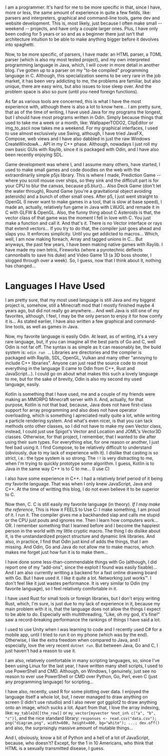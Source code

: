 
I am a programmer. It's hard for me to be more specific in that, since I have, more or less, the same amount of experience in quite a few fields, like: parsers and interpreters, graphical and command-line tools, game dev and website development. This is, most likely, just because I often make small -- weekend -- projects, and have only a couple larger ones. Plus, I have only been coding for 5 years or so and as a beginner there just isn't that architecture intuition to be able to make anything bigger before it devolves into spaghetti.

Now, to be more specific, of parsers, I have made: an HTML parser, a TOML parser (which is also my most tested project), and my own interpreted programming language in Java, which, I will cover in more detail in another blog. I've gotten up to a parser on my "to-be compiled" programming language in C. Although, this specialization seems to be very rare in the job market, it has been very addicting to me, the problems are familiar, but also unique, there are easy wins, but also issues to lose sleep over. And the problem space is also so pure (until you need foreign functions).

As far as various tools are concerned, this is what I have the most experience with, although there is also a lot to know here... I am pretty sure, that as of the time of writing, I have used Java for my programs the longest, but I should have most programs written in Odin. Simply because things that used to take me a week or a month, like: WallpaperTODO2, ClipEditor or img_to_ascii now takes me a weekend. For my graphical interfaces, I used to use almost exclusively use Swing, although, I have tried JavaFX, Compose, web views and I have also dabbled in just the raw Windows CreateWindowA... API in my C++ phase. Although, nowadays I just roll my own basic GUIs with Raylib, since it is packaged with Odin, and I have also been recently enjoying SDL. 

Game development was where I, and I assume many others, have started, I used to make small games and code doodles on the web with the extraordinarily simple p5js library. This is where I made, Prediction Game -- where you scroll mouse over ships, so they sink and the difficult part is for your CPU to blur the canvas, because p5.blur()... Also Deck Game (don't let the water through), Round Game (you're a gravitational object avoiding asteroids) and a bunch of other small ones. After p5, I just went straight to OpenGL (I never want to make games in a tool, that is slow at base speed), I made an, actually, relatively fun game in Java with LWJGL and remade it in C with GLFW & OpenGL. Also, the funny thing about C Asteroids is that, the vector class of that game was the moment I fell in love with C. You just make a function and call it. And that's it. There is no Vector interface or rays that extend vectors... If you try to do that, the compiler just goes ahead and slaps you. It enforces simplicity. Until you get addicted to macros... Which, well, I am now making foreach, Array<T> and tagged unions in C... But anyways, the past few years, I have been making native games with Raylib. I have made my own tetris, Fireworks (where a pyrotechnic deflects cannonballs to save his duke) and Video Game 13 (a 3D boss shooter, I slogged through over a week). So, I guess, now that I think about it, nothing has changed... 

# Languages I Have Used

I am pretty sure, that my most used language is still Java and my biggest project is, somehow, still a Minecraft mod that I mostly finished maybe 4 years ago, but did not really go anywhere... And well Java is still one of my favorites, although, I feel, I may be the only person to enjoy it for how comfy it is... As stated earlier, I have also written a few graphical and command-line tools, as well as games in Java.

Now, my favorite language is easily Odin. At least, as of writing, it's a very rare language, but, if you can imagine all the best parts of Go and C, well Odin is not far off. The syntax is as simple as it can reasonably be, the build system is: `odin run .`. Libraries are directories and the compiler is packaged with Raylib, SDL, OpenGL, Vulkan and many other "annoying to include C++ libraries". Anyone can just read the source code to most everything in the language (I came to Odin from C++, Rust and JavaScript...). I could go on about what makes this such a lovely language to me, but for the sake of brevity, Odin is also my second my used language, easily.

Kotlin is something that I have used, me and a couple of my friends were making an MMORPG Minecraft server with it. And, actually, for that purpose, Kotlin is not that bad,
because, Java does not have first-class support for array programming and also does not have operator overloading, which is something I apreciated really quite a lot, while writing
a particle rendering system. And what's even nicer, is that you can tack methods onto other classes, so I did not have to make my own Vector class, instead, I could just use Spigot's Vector and Location and JOML's Vector3D classes. Otherwise, for that project, I remember, that I wanted to die after using their sum types. For everything else, for one reason or another, 
I just feel bad using it. I find Compose, to be relatively difficult to understand (obviously, due to my lack of experience with it).  I dislike that casting is so strict, i.e.: the type system is so strong. The `!!` is very distracting to me, when I'm trying to quickly prototype some algorithm. I guess, Kotlin is to Java in the same way C++ is to C to me... (I use C)

I also have some experience in C++. I had a relatively brief period of it being my favorite language. That was when I only knew JavaScript, Java and C++. At the time of writting this blog, I do not even believe it to be superior to C.

Now then, C. C is still easily my favorite language (in theory). _If I may make the reference_, This is How it FEELS to Use C: I make something, I am proud of it. I run it. The compiler gives me a backhanded slap and calls me stupid or the CPU just pouts and ignores me. Then I learn how computers work... OR. I remember something that I learned before and I become the happiest person in the world with my little cryptic macro. The thing I do dislike about it, is the unstandardized project structure and dynamic link libraries. And also, in practice, I find that Odin just kind of adds the things, that I am missing. And Odin, Go and Java do not allow me to make macros, which makes me forget just how fun it is to make them... 

I have done some less-than-commendable things with Go (although, I did report one of my "add-ons", since the exploit I found was easily fixable)... And I am also currently writting a backend for a fast online drawing board with Go. But I have used it. I like it quite a lot. Networking just works™. I don't feel like it just wastes performance. It is very similar to Odin (my favorite language), so I feel relatively comfortable in it. 

I have used Rust for small tools or foreign libraries, but I don't enjoy writing Rust, which, I'm sure, is just due to my lack of experience in it, because my main problem with it is, that the language does not allow the things I expect to be able to do. Especially with multithreading, "Like, oh my god, it's fine!" saw a record-breaking performance the rankings of things I have said a lot.

I used to use Unity when I was learning to code and I recently used C# for a mobile app, until I tried to run it on my phone (which was by the end). Otherwise, I like the extra freedom when compared to Java, and I especially, love the very recent `dotnet run`. But between Java, Go and C, I just haven't had a reason to use it.

I am also, relatively comfortable in many scripting languages, so, since I've been using Linux for the last year, I have written many shell scripts, I used to use PowerShell and CMD. Although, on Windows, I genuinely, just see no reason to ever use PowerShell or CMD over Python, Go, Perl, even C (just any programming language) for scripting...

I have also, recently, used R for some plotting over data. I enjoyed the language itself a whole lot, but, I never managed to draw anything on screen (I didn't use rstudio) and I also never got ggplot2 to draw anything onto an image, which sucks a lot. Apart from that, I love the array indexing, like: `my_table2d[[the_row]]` or `my_vector[myvector %not_in% c("a", "b", "c")]`, and the nice standard library: `responses <- read.csv("data.csv"); png("diagram.png", width=600, height=400, bg="white"); ...; dev.off()` and also, the surprisingly massive amount of mutable things...

And I, obviously, know a bit of Python and a hell of a lot of JavaScript, because, who doesn't? 
Except, for the 1 in 10 Americans, who think that HTML is a sexually transmitted disease, I guess.

